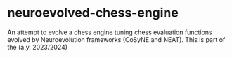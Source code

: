 # neuroevolved-chess-engine
An attempt to evolve a chess engine tuning chess evaluation functions evolved by Neuroevolution frameworks (CoSyNE and NEAT). This is part of the (a.y. 2023/2024)
